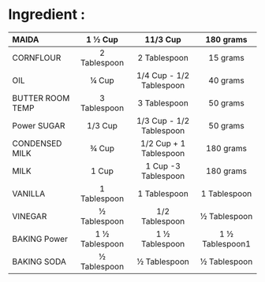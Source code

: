 # Ingredient :

| MAIDA            | 1 ½ Cup      | 11/3 Cup               | 180 grams |
| :--------------- | :----------: | :--------------------: | :-------: |
| CORNFLOUR        | 2 Tablespoon | 2 Tablespoon           | 15 grams  |
| OIL              | ¼ Cup        | 1/4 Cup - 1/2 Tablespoon | 40 grams  |
| BUTTER ROOM TEMP | 3 Tablespoon | 3 Tablespoon                   | 50 grams |
| Power SUGAR | 1/3 Cup | 1/3 Cup - 1/2 Tablespoon | 50 grams |
| CONDENSED MILK | ¾  Cup | 1/2 Cup + 1 Tablespoon | 180 grams |
| MILK | 1 Cup | 1 Cup -3 Tablespoon | 180 grams |
| VANILLA | 1 Tablespoon | 1 Tablespoon | 1 Tablespoon |
| VINEGAR | ½ Tablespoon | 1/2 Tablespoon | ½ Tablespoon |
| BAKING Power | 1 ½ Tablespoon | 1 ½ Tablespoon | 1 ½ Tablespoon1 |
| BAKING SODA | ½ Tablespoon | ½ Tablespoon | ½ Tablespoon |

